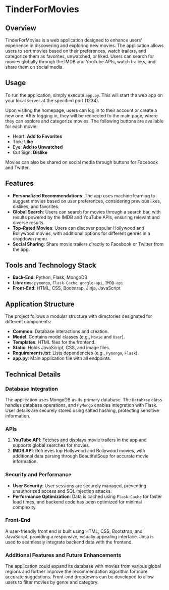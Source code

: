 # TinderForMovies

## Overview

TinderForMovies is a web application designed to enhance users' experience in discovering and exploring new movies. The application allows users to sort movies based on their preferences, watch trailers, and categorize them as favorites, unwatched, or liked. Users can search for movies globally through the IMDB and YouTube APIs, watch trailers, and share them on social media.

## Usage

To run the application, simply execute `app.py`. This will start the web app on your local server at the specified port (1234).

Upon visiting the homepage, users can log in to their account or create a new one. After logging in, they will be redirected to the main page, where they can explore and categorize movies. The following buttons are available for each movie:
- Heart: **Add to Favorites**
- Tick: **Like**
- Eye: **Add to Unwatched**
- Cut Sign: **Dislike**

Movies can also be shared on social media through buttons for Facebook and Twitter.

## Features

- **Personalized Recommendations**: The app uses machine learning to suggest movies based on user preferences, considering previous likes, dislikes, and favorites.
- **Global Search**: Users can search for movies through a search bar, with results powered by the IMDB and YouTube APIs, ensuring relevant and diverse results.
- **Top-Rated Movies**: Users can discover popular Hollywood and Bollywood movies, with additional options for different genres in a dropdown menu.
- **Social Sharing**: Share movie trailers directly to Facebook or Twitter from the app.

## Tools and Technology Stack

- **Back-End**: Python, Flask, MongoDB
- **Libraries**: `pymongo`, `Flask-Cache`, `google-api`, `IMDB-api`
- **Front-End**: HTML, CSS, Bootstrap, Jinja, JavaScript

## Application Structure

The project follows a modular structure with directories designated for different components:

- **Common**: Database interactions and creation.
- **Model**: Contains model classes (e.g., `Movie` and `User`).
- **Templates**: HTML files for the frontend.
- **Static**: Holds JavaScript, CSS, and image files.
- **Requirements.txt**: Lists dependencies (e.g., `Pymongo`, `Flask`).
- **app.py**: Main application file with all endpoints.

## Technical Details

### Database Integration
The application uses MongoDB as its primary database. The `Database` class handles database operations, and `PyMongo` enables integration with Flask. User details are securely stored using salted hashing, protecting sensitive information.

### APIs

1. **YouTube API**: Fetches and displays movie trailers in the app and supports global searches for movies.
2. **IMDB API**: Retrieves top Hollywood and Bollywood movies, with additional data parsing through BeautifulSoup for accurate movie information.

### Security and Performance

- **User Security**: User sessions are securely managed, preventing unauthorized access and SQL injection attacks.
- **Performance Optimization**: Data is cached using `Flask-Cache` for faster load times, and backend code has been optimized for minimal complexity.

### Front-End

A user-friendly front end is built using HTML, CSS, Bootstrap, and JavaScript, providing a responsive, visually appealing interface. Jinja is used to seamlessly integrate backend data with the frontend.

### Additional Features and Future Enhancements

The application could expand its database with movies from various global regions and further improve the recommendation algorithm for more accurate suggestions. Front-end dropdowns can be developed to allow users to filter movies by genre and category.
